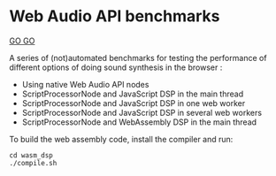 Web Audio API benchmarks
=========================

[GO GO](https://sebpiq.github.io/waa-benchmarks/)

A series of (not)automated benchmarks for testing the performance of different options of doing sound synthesis in the browser :

- Using native Web Audio API nodes
- ScriptProcessorNode and JavaScript DSP in the main thread
- ScriptProcessorNode and JavaScript DSP in one web worker
- ScriptProcessorNode and JavaScript DSP in several web workers
- ScriptProcessorNode and WebAssembly DSP in the main thread


To build the web assembly code, install the compiler and run:

```
cd wasm_dsp
./compile.sh
```